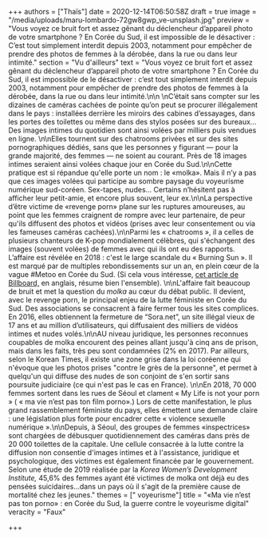 +++
authors = ["Thaïs"]
date = 2020-12-14T06:50:58Z
draft = true
image = "/media/uploads/maru-lombardo-72gw8gwp_ve-unsplash.jpg"
preview = "Vous voyez ce bruit fort et assez gênant du déclencheur d’appareil photo de votre smartphone ? En Corée du Sud, il est impossible de le désactiver : C’est tout simplement interdit depuis 2003, notamment pour empêcher de prendre des photos de femmes à la dérobée, dans la rue ou dans leur intimité."
section = "Vu d'ailleurs"
text = "Vous voyez ce bruit fort et assez gênant du déclencheur d’appareil photo de votre smartphone ? En Corée du Sud, il est impossible de le désactiver : c’est tout simplement interdit depuis 2003, notamment pour empêcher de prendre des photos de femmes à la dérobée, dans la rue ou dans leur intimité.\n\n  \nC’était sans compter sur les dizaines de caméras cachées de pointe qu’on peut se procurer illégalement dans le pays : installées derrière les miroirs des cabines d’essayages, dans les portes des toilettes ou même dans des stylos posées sur des bureaux… Des images intimes du quotidien sont ainsi volées par milliers puis vendues en ligne. \n\nElles tournent sur des chatrooms privées et sur des sites pornographiques dédiés, sans que les personnes y figurant — pour la grande majorité, des femmes — ne soient au courant.  Près de 18 images intimes seraient ainsi volées chaque jour en Corée du Sud.\n\nCette pratique est si répandue qu'elle porte un nom : le «molka». Mais il n’y a pas que ces images volées qui participe au sombre paysage du voyeurisme numérique sud-coréen. Sex-tapes, nudes… Certains n’hésitent pas à afficher leur petit-amie, et encore plus souvent, leur ex.\n\nLa perspective d’être victime de «revenge porn» plane sur les ruptures amoureuses, au point que les femmes craignent de rompre avec leur partenaire, de peur qu'ils diffusent des photos et vidéos (prises avec leur consentement ou via les fameuses caméras cachées).\n\nParmi les « chatrooms », il a celles de plusieurs chanteurs de K-pop mondialement célèbres, qui s'échangent des images (souvent volées) de femmes avec qui ils ont eu des rapports. L’affaire est révélée en 2018 : c'est le large scandale du « Burning Sun ». Il est marqué par de multiples rebondissements sur un an, en plein cœur de la vague #Metoo en Corée du Sud. (Si cela vous intéresse, [cet article de Billboard,](https://www.billboard.com/articles/columns/k-town/8503818/burning-sun-scandal-timeline-seungri-jung-joon-young) en anglais, résume bien l'ensemble). \n\nL'affaire fait beaucoup de bruit et met la question du _molka_ au cœur du débat public. Il devient, avec le revenge porn, le principal enjeu de la lutte féministe en Corée du Sud. Des associations se consacrent à faire fermer tous les sites complices. En 2016, elles obtiennent la fermeture de “Sora.net”, un site illégal vieux de 17 ans et au million d’utilisateurs, qui diffusaient des milliers de vidéos intimes et nudes volés.\n\nAU niveau juridique, les personnes reconnues coupables de molka encourent des peines allant jusqu'à cinq ans de prison, mais dans les faits, très peu sont condamnées (2% en 2017). Par ailleurs, selon le Korean Times, il existe une zone grise dans la loi coréenne qui  n'évoque que les photos prises \"contre le grès de la personne\", et permet à quelqu'un qui diffuse des nudes de son conjoint de s'en sortir sans poursuite judiciaire (ce qui n'est pas le cas en France). \n\nEn 2018, 70 000 femmes sortent dans les rues de Séoul et clament  « My Life is not your porn » ( « ma vie n’est pas ton film porno».) Lors de cette manifestation, le plus grand rassemblement féministe du pays, elles émettent une demande claire : une législation plus forte pour encadrer cette « violence sexuelle numérique ».\n\nDepuis, à Séoul, des groupes de femmes «inspectrices» sont chargées de débusquer quotidiennement des caméras dans près de 20 000 toilettes de la capitale. Une cellule consacrée à la lutte contre la diffusion non consentie d'images intimes et à l'assistance, juridique et psychologique, des victimes est également financée par le gouvernement.  Selon une étude de 2019 réalisée par la _Korea Women’s Development Institute,_ 45,6% des femmes ayant été victimes de molka ont déjà eu des pensées suicidaires...dans un pays où il s'agit de la première cause de mortalité chez les jeunes."
themes = [" voyeurisme"]
title = "«Ma vie n’est pas ton porno» : en Corée du Sud, la guerre contre le voyeurisme digital"
veracity = "Faux"

+++
